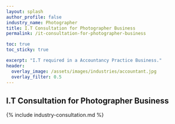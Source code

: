 ```yaml
---
layout: splash 
author_profile: false 
industry_name: Photographer
title: I.T Consultation for Photographer Business
permalink: /it-consultation-for-photographer-business

toc: true
toc_sticky: true

excerpt: "I.T required in a Accountancy Practice Business."
header:
  overlay_image: /assets/images/industries/accountant.jpg
  overlay_filter: 0.5 
---
```


## I.T Consultation for Photographer Business

{% include industry-consultation.md %}

